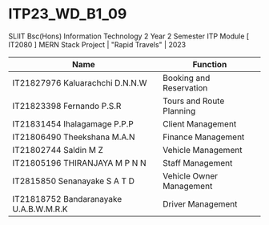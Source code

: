 # ITP23_WD_B1_09
SLIIT Bsc(Hons) Information Technology 2 Year 2 Semester ITP Module [ IT2080 ] MERN Stack Project | "Rapid Travels" | 2023

| Name  | Function |
| ------------- | ------------- |
| IT21827976 Kaluarachchi D.N.N.W| Booking and Reservation  |
| IT21823398 Fernando P.S.R | Tours and Route Planning |
| IT21831454 Ihalagamage P.P.P | Client Management|
| IT21806490 Theekshana M.A.N | Finance Management |
| IT21802744 Saldin M Z | Vehicle Management |
| IT21805196 THIRANJAYA M P N N|  Staff Management |
| IT2815850 Senanayake S A T D| Vehicle Owner Management|
| IT21818752 Bandaranayake U.A.B.W.M.R.K| Driver Management|
